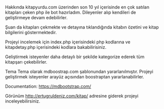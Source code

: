 Hakkında
kitapyurdu.com üzerinden son 10 yıl içerisinde en çok satılan kitapları çeken php ile bot hazırladım. Dileyenler alıp kendileri de geliştirmeye devam edebilirler.

Şuan da kitapları çekmekte ve detayına tıklandığında kitabın özetini ve kitap bilgilerini göstermektedir.

Projeyi incelemek için index.php içerisindeki php kodlarına ve kitapdetay.php içerisindeki kodlara bakabilirisiniz.

Geliştirmek isteyenler daha detaylı bir şekilde kategorize ederek tüm kitapşarı çekebilirler.

Tema
Tema olarak mdboostrap.com şablonundan yararlanılmıştır. Projeyi geliştirmek isteyenler arayüz açısından boostraptan yararlanabilirler.

Documentation: https://mdbootstrap.com/

Görünüm
http://ertugruldeniz.com/kitap/ adresine giderek projeyi inceleyebilirsiniz.
